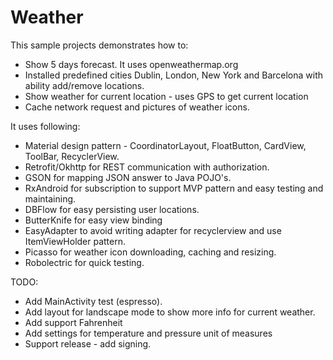 # Weather

This sample projects demonstrates how to:

* Show 5 days forecast. It uses openweathermap.org
* Installed predefined cities Dublin, London, New York and Barcelona with ability add/remove locations.
* Show weather for current location - uses GPS to get current location
* Cache network request and pictures of weather icons.

It uses following:
* Material design pattern - CoordinatorLayout, FloatButton, CardView, ToolBar, RecyclerView.
* Retrofit/Okhttp for REST communication with authorization.
* GSON for mapping JSON answer to Java POJO's.
* RxAndroid for subscription to support MVP pattern and easy testing and maintaining.
* DBFlow for easy persisting user locations.
* ButterKnife for easy view binding
* EasyAdapter to avoid writing adapter for recyclerview and use ItemViewHolder pattern.
* Picasso for weather icon downloading, caching and resizing.
* Robolectric for quick testing.

TODO:
* Add MainActivity test (espresso).
* Add layout for landscape mode to show more info for current weather.
* Add support Fahrenheit
* Add settings for temperature and pressure unit of measures
* Support release - add signing.
